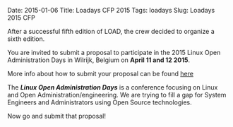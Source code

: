 Date: 2015-01-06
Title: Loadays CFP 2015
Tags: loadays
Slug: Loadays 2015 CFP

After a successful fifth edition of LOAD, the crew decided to organize a sixth edition.

You are invited to submit a proposal to participate in the 2015 Linux Open Administration Days in Wilrijk, Belgium on __April 11 and 12 2015__.


More info about how to submit your proposal can be found [here](http://archive.loadays.org/pages/call-for-presentation.html)

The __*Linux Open Administration Days*__ is a conference focusing on Linux and Open Administration/engineering. We are trying to fill a gap for System Engineers and Administrators using Open Source technologies.

Now go and submit that proposal!
